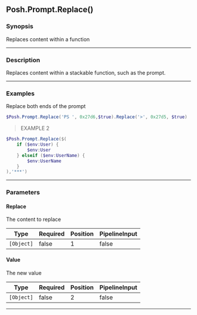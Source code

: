 Posh.Prompt.Replace()
---------------------

### Synopsis
Replaces content within a function

---

### Description

Replaces content within a stackable function, such as the prompt.

---

### Examples
Replace both ends of the prompt

```PowerShell
$Posh.Prompt.Replace('PS ', 0x27d6,$true).Replace('>', 0x27d5, $true)
```
> EXAMPLE 2

```PowerShell
$Posh.Prompt.Replace($(
    if ($env:User) {
        $env:User
    } elseif ($env:UserName) {
        $env:UserName
    }
),'***')
```

---

### Parameters
#### **Replace**
The content to replace

|Type      |Required|Position|PipelineInput|
|----------|--------|--------|-------------|
|`[Object]`|false   |1       |false        |

#### **Value**
The new value

|Type      |Required|Position|PipelineInput|
|----------|--------|--------|-------------|
|`[Object]`|false   |2       |false        |

---
